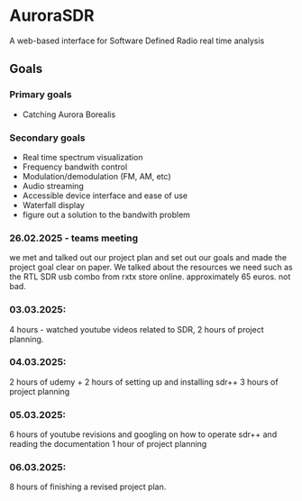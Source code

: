# AuroraSDR
A web-based interface for Software Defined Radio real time analysis

## Goals
### Primary goals
- Catching Aurora Borealis
### Secondary goals
- Real time spectrum visualization
- Frequency bandwith control
- Modulation/demodulation (FM, AM, etc)
- Audio streaming
- Accessible device interface and ease of use
- Waterfall display
- figure out a solution to the bandwith problem

### 26.02.2025 - teams meeting
we met and talked out our project plan and set out our goals and made the project goal clear on paper. We talked about the resources we need such as the RTL SDR usb combo from rxtx store online. approximately 65 euros. not bad.

### 03.03.2025:
4 hours - watched youtube videos related to SDR, 2 hours of project planning.
### 04.03.2025:
2 hours of udemy + 2 hours of setting up and installing sdr++
3 hours of project planning
### 05.03.2025:
6 hours of youtube revisions and googling on how to operate sdr++ and reading the documentation
1 hour of project planning
### 06.03.2025:
8 hours of finishing a revised project plan.
